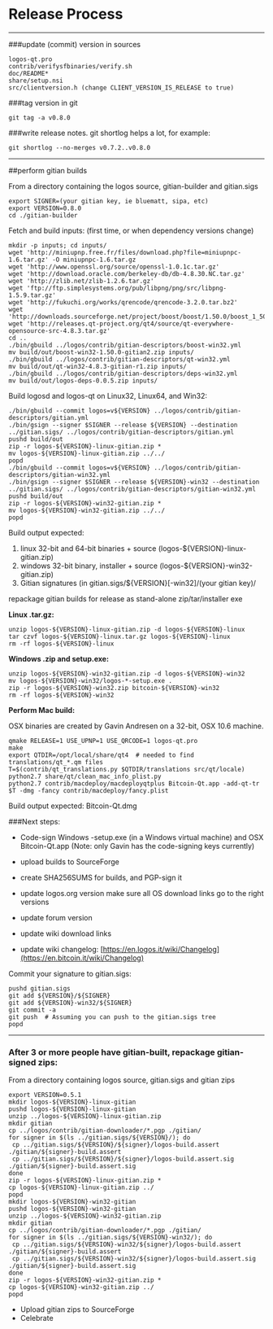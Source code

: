 Release Process
====================

* * *

###update (commit) version in sources


	logos-qt.pro
	contrib/verifysfbinaries/verify.sh
	doc/README*
	share/setup.nsi
	src/clientversion.h (change CLIENT_VERSION_IS_RELEASE to true)

###tag version in git

	git tag -a v0.8.0

###write release notes. git shortlog helps a lot, for example:

	git shortlog --no-merges v0.7.2..v0.8.0

* * *

##perform gitian builds

 From a directory containing the logos source, gitian-builder and gitian.sigs
  
	export SIGNER=(your gitian key, ie bluematt, sipa, etc)
	export VERSION=0.8.0
	cd ./gitian-builder

 Fetch and build inputs: (first time, or when dependency versions change)

	mkdir -p inputs; cd inputs/
	wget 'http://miniupnp.free.fr/files/download.php?file=miniupnpc-1.6.tar.gz' -O miniupnpc-1.6.tar.gz
	wget 'http://www.openssl.org/source/openssl-1.0.1c.tar.gz'
	wget 'http://download.oracle.com/berkeley-db/db-4.8.30.NC.tar.gz'
	wget 'http://zlib.net/zlib-1.2.6.tar.gz'
	wget 'ftp://ftp.simplesystems.org/pub/libpng/png/src/libpng-1.5.9.tar.gz'
	wget 'http://fukuchi.org/works/qrencode/qrencode-3.2.0.tar.bz2'
	wget 'http://downloads.sourceforge.net/project/boost/boost/1.50.0/boost_1_50_0.tar.bz2'
	wget 'http://releases.qt-project.org/qt4/source/qt-everywhere-opensource-src-4.8.3.tar.gz'
	cd ..
	./bin/gbuild ../logos/contrib/gitian-descriptors/boost-win32.yml
	mv build/out/boost-win32-1.50.0-gitian2.zip inputs/
	./bin/gbuild ../logos/contrib/gitian-descriptors/qt-win32.yml
	mv build/out/qt-win32-4.8.3-gitian-r1.zip inputs/
	./bin/gbuild ../logos/contrib/gitian-descriptors/deps-win32.yml
	mv build/out/logos-deps-0.0.5.zip inputs/

 Build logosd and logos-qt on Linux32, Linux64, and Win32:
  
	./bin/gbuild --commit logos=v${VERSION} ../logos/contrib/gitian-descriptors/gitian.yml
	./bin/gsign --signer $SIGNER --release ${VERSION} --destination ../gitian.sigs/ ../logos/contrib/gitian-descriptors/gitian.yml
	pushd build/out
	zip -r logos-${VERSION}-linux-gitian.zip *
	mv logos-${VERSION}-linux-gitian.zip ../../
	popd
	./bin/gbuild --commit logos=v${VERSION} ../logos/contrib/gitian-descriptors/gitian-win32.yml
	./bin/gsign --signer $SIGNER --release ${VERSION}-win32 --destination ../gitian.sigs/ ../logos/contrib/gitian-descriptors/gitian-win32.yml
	pushd build/out
	zip -r logos-${VERSION}-win32-gitian.zip *
	mv logos-${VERSION}-win32-gitian.zip ../../
	popd

  Build output expected:

  1. linux 32-bit and 64-bit binaries + source (logos-${VERSION}-linux-gitian.zip)
  2. windows 32-bit binary, installer + source (logos-${VERSION}-win32-gitian.zip)
  3. Gitian signatures (in gitian.sigs/${VERSION}[-win32]/(your gitian key)/

repackage gitian builds for release as stand-alone zip/tar/installer exe

**Linux .tar.gz:**

	unzip logos-${VERSION}-linux-gitian.zip -d logos-${VERSION}-linux
	tar czvf logos-${VERSION}-linux.tar.gz logos-${VERSION}-linux
	rm -rf logos-${VERSION}-linux

**Windows .zip and setup.exe:**

	unzip logos-${VERSION}-win32-gitian.zip -d logos-${VERSION}-win32
	mv logos-${VERSION}-win32/logos-*-setup.exe .
	zip -r logos-${VERSION}-win32.zip bitcoin-${VERSION}-win32
	rm -rf logos-${VERSION}-win32

**Perform Mac build:**

  OSX binaries are created by Gavin Andresen on a 32-bit, OSX 10.6 machine.

	qmake RELEASE=1 USE_UPNP=1 USE_QRCODE=1 logos-qt.pro
	make
	export QTDIR=/opt/local/share/qt4  # needed to find translations/qt_*.qm files
	T=$(contrib/qt_translations.py $QTDIR/translations src/qt/locale)
	python2.7 share/qt/clean_mac_info_plist.py
	python2.7 contrib/macdeploy/macdeployqtplus Bitcoin-Qt.app -add-qt-tr $T -dmg -fancy contrib/macdeploy/fancy.plist

 Build output expected: Bitcoin-Qt.dmg

###Next steps:

* Code-sign Windows -setup.exe (in a Windows virtual machine) and
  OSX Bitcoin-Qt.app (Note: only Gavin has the code-signing keys currently)

* upload builds to SourceForge

* create SHA256SUMS for builds, and PGP-sign it

* update logos.org version
  make sure all OS download links go to the right versions

* update forum version

* update wiki download links

* update wiki changelog: [https://en.logos.it/wiki/Changelog](https://en.bitcoin.it/wiki/Changelog)

Commit your signature to gitian.sigs:

	pushd gitian.sigs
	git add ${VERSION}/${SIGNER}
	git add ${VERSION}-win32/${SIGNER}
	git commit -a
	git push  # Assuming you can push to the gitian.sigs tree
	popd

-------------------------------------------------------------------------

### After 3 or more people have gitian-built, repackage gitian-signed zips:

From a directory containing logos source, gitian.sigs and gitian zips

	export VERSION=0.5.1
	mkdir logos-${VERSION}-linux-gitian
	pushd logos-${VERSION}-linux-gitian
	unzip ../logos-${VERSION}-linux-gitian.zip
	mkdir gitian
	cp ../logos/contrib/gitian-downloader/*.pgp ./gitian/
	for signer in $(ls ../gitian.sigs/${VERSION}/); do
	 cp ../gitian.sigs/${VERSION}/${signer}/logos-build.assert ./gitian/${signer}-build.assert
	 cp ../gitian.sigs/${VERSION}/${signer}/logos-build.assert.sig ./gitian/${signer}-build.assert.sig
	done
	zip -r logos-${VERSION}-linux-gitian.zip *
	cp logos-${VERSION}-linux-gitian.zip ../
	popd
	mkdir logos-${VERSION}-win32-gitian
	pushd logos-${VERSION}-win32-gitian
	unzip ../logos-${VERSION}-win32-gitian.zip
	mkdir gitian
	cp ../logos/contrib/gitian-downloader/*.pgp ./gitian/
	for signer in $(ls ../gitian.sigs/${VERSION}-win32/); do
	 cp ../gitian.sigs/${VERSION}-win32/${signer}/logos-build.assert ./gitian/${signer}-build.assert
	 cp ../gitian.sigs/${VERSION}-win32/${signer}/logos-build.assert.sig ./gitian/${signer}-build.assert.sig
	done
	zip -r logos-${VERSION}-win32-gitian.zip *
	cp logos-${VERSION}-win32-gitian.zip ../
	popd

- Upload gitian zips to SourceForge
- Celebrate 
